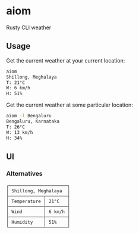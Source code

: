 # aiom

Rusty CLI weather

## Usage

Get the current weather at your current location:

```bash
aiom
Shillong, Meghalaya
T: 21°C
W: 6 km/h
H: 51%
```

Get the current weather at some particular location:

```bash
aiom -l Bengaluru
Bengaluru, Karnataka
T: 26°C
W: 13 km/h
H: 34%
```

## UI

### Alternatives

```
┌──────────────────────┐
│ Shillong, Meghalaya  │
├─────────────┬────────┤
│ Temperature │ 21°C   │
├─────────────┼────────┤
│ Wind        │ 6 km/h │
├─────────────┼────────┤
│ Humidity    │ 51%    │
└─────────────┴────────┘
```
